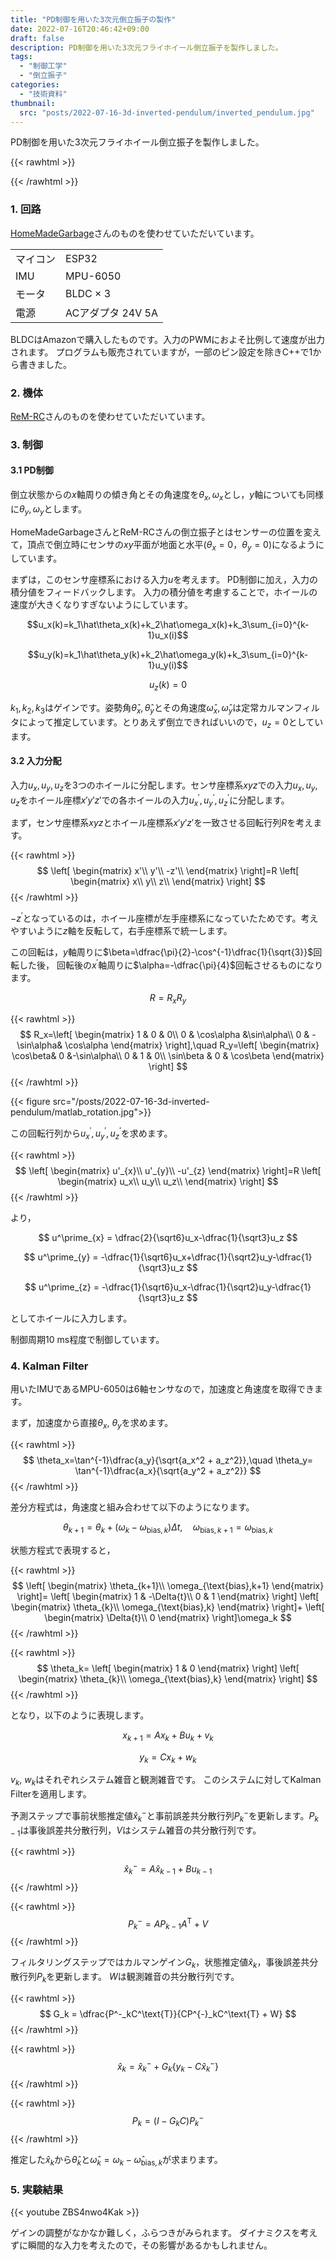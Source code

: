 ```yaml
---
title: "PD制御を用いた3次元倒立振子の製作"
date: 2022-07-16T20:46:42+09:00
draft: false
description: PD制御を用いた3次元フライホイール倒立振子を製作しました。
tags:
  - "制御工学"
  - "倒立振子"
categories:
  - "技術資料"
thumbnail:
  src: "posts/2022-07-16-3d-inverted-pendulum/inverted_pendulum.jpg"
---
```


PD制御を用いた3次元フライホイール倒立振子を製作しました。

<!--more-->

{{< rawhtml >}}
<script src="https://cdnjs.cloudflare.com/ajax/libs/mathjax/2.7.4/MathJax.js?config=TeX-AMS-MML_HTMLorMML"></script>
<script type="text/x-mathjax-config">
    MathJax.Hub.Config({tex2jax: {inlineMath: [['$','$'], ['\\(','\\)']]}});
</script>
{{< /rawhtml >}}

### 1. 回路
[HomeMadeGarbage](https://shop.homemadegarbage.com/product-category/hmg/)さんのものを使わせていただいています。

|    |       |
| ---- |----|
|  マイコン  | ESP32 |
|  IMU  |  MPU-6050 |
|  モータ |   BLDC × 3　|
|  電源  |  ACアダプタ 24V 5A  |

BLDCはAmazonで購入したものです。入力のPWMにおよそ比例して速度が出力されます。
プログラムも販売されていますが，一部のピン設定を除きC++で1から書きました。

### 2. 機体
[ReM-RC](https://www.youtube.com/watch?v=AJQZFHJzwt4&list=LL&index=10&t=263s)さんのものを使わせていただいています。

### 3. 制御
#### 3.1 PD制御
倒立状態からの$x$軸周りの傾き角とその角速度を$\theta_x,\omega_x$とし，$y$軸についても同様に$\theta_y,\omega_y$とします。

HomeMadeGarbageさんとReM-RCさんの倒立振子とはセンサーの位置を変えて，頂点で倒立時にセンサの$xy$平面が地面と水平($\theta_x=0$，$\theta_y=0$)になるようにしています。

まずは，このセンサ座標系における入力$u$を考えます。
PD制御に加え，入力の積分値をフィードバックします。
入力の積分値を考慮することで，ホイールの速度が大きくなりすぎないようにしています。

$$u_x(k)=k_1\hat\theta_x(k)+k_2\hat\omega_x(k)+k_3\sum_{i=0}^{k-1}u_x(i)$$

$$u_y(k)=k_1\hat\theta_y(k)+k_2\hat\omega_y(k)+k_3\sum_{i=0}^{k-1}u_y(i)$$

$$u_z(k) = 0$$

$k_1,k_2,k_3$はゲインです。姿勢角$\hat\theta_x,\hat\theta_y$とその角速度$\hat\omega_x,\hat\omega_y$は定常カルマンフィルタによって推定しています。とりあえず倒立できればいいので，$u_z=0$としています。

#### 3.2 入力分配
入力$u_x,u_y,u_z$を3つのホイールに分配します。センサ座標系$xyz$での入力$u_x,u_y,u_z$をホイール座標$x'y'z'$での各ホイールの入力$u^\prime_{x},u^\prime_{y},u^\prime_{z}$に分配します。

まず，センサ座標系$xyz$とホイール座標系$x'y'z'$を一致させる回転行列$R$を考えます。

{{< rawhtml >}}
$$
\left[
\begin{matrix}
    x'\\
    y'\\
    -z'\\
\end{matrix}
\right]=R
\left[
\begin{matrix}
    x\\
    y\\
    z\\
\end{matrix}
\right]
$$
{{< /rawhtml >}}

$-z^\prime$となっているのは，ホイール座標が左手座標系になっていたためです。考えやすいように$z$軸を反転して，右手座標系で統一します。

この回転は，$y$軸周りに$\beta=\dfrac{\pi}{2}-\cos^{-1}\dfrac{1}{\sqrt{3}}$回転した後，
回転後の$x^\prime$軸周りに$\alpha=-\dfrac{\pi}{4}$回転させるものになります。

$$
R=R_xR_y
$$

{{< rawhtml >}}
$$
R_x=\left[
\begin{matrix}
    1 & 0 & 0\\
    0 & \cos\alpha &\sin\alpha\\
    0 & -\sin\alpha& \cos\alpha
\end{matrix}
\right],\quad
R_y=\left[
\begin{matrix}
    \cos\beta& 0 &-\sin\alpha\\
    0 & 1 & 0\\
    \sin\beta & 0 & \cos\beta
\end{matrix}
\right]
$$
{{< /rawhtml >}}

{{< figure src="/posts/2022-07-16-3d-inverted-pendulum/matlab_rotation.jpg">}}

この回転行列から$u^\prime_{x},u^\prime_{y},u^\prime_{z}$を求めます。

{{< rawhtml >}}
$$
\left[
\begin{matrix}
    u'_{x}\\
    u'_{y}\\
    -u'_{z}
\end{matrix}
\right]=R
\left[
\begin{matrix}
    u_x\\
    u_y\\
    u_z\\
\end{matrix}
\right]
$$
{{< /rawhtml >}}

<!-- $$
u_xx+u_yy+u_zz=u^\prime_{x}x'+u^\prime_{y}y'+u^\prime_{z}z'
$$

$$
x = \dfrac{-y'-z'+2x'}{\sqrt6}
$$

$$
y = \dfrac{y'-z'}{\sqrt2}
$$

$$
z = -\dfrac{x'+y'+z'}{\sqrt3}
$$ -->

より，

$$
u^\prime_{x} = \dfrac{2}{\sqrt6}u_x-\dfrac{1}{\sqrt3}u_z
$$

$$
u^\prime_{y} = -\dfrac{1}{\sqrt6}u_x+\dfrac{1}{\sqrt2}u_y-\dfrac{1}{\sqrt3}u_z
$$

$$
u^\prime_{z} = -\dfrac{1}{\sqrt6}u_x-\dfrac{1}{\sqrt2}u_y-\dfrac{1}{\sqrt3}u_z
$$

としてホイールに入力します。
<!-- この$u'$となるように各ホイールに割り当てます。 -->
制御周期$10\ \text{ms}$程度で制御しています。

### 4. Kalman Filter
用いたIMUであるMPU-6050は6軸センサなので，加速度と角速度を取得できます。

まず，加速度から直接$\theta_x,\ \theta_y$を求めます。

{{< rawhtml >}}
$$
\theta_x=\tan^{-1}\dfrac{a_y}{\sqrt{a_x^2 + a_z^2}},\quad \theta_y= \tan^{-1}\dfrac{a_x}{\sqrt{a_y^2 + a_z^2}}
$$
{{< /rawhtml >}}

差分方程式は，角速度と組み合わせて以下のようになります。

$$
\theta_{k+1}=\theta_k+(\omega_k-\omega_{\text{bias},k})\Delta{t},\quad \omega_{\text{bias},k+1}=\omega_{\text{bias},k}
$$

状態方程式で表現すると，

{{< rawhtml >}}
$$
\left[
\begin{matrix}
    \theta_{k+1}\\
    \omega_{\text{bias},k+1}
\end{matrix}
\right]=
\left[
\begin{matrix}
    1 & -\Delta{t}\\
    0 & 1
\end{matrix}
\right]
\left[
\begin{matrix}
    \theta_{k}\\
    \omega_{\text{bias},k}
\end{matrix}
\right]+
\left[
\begin{matrix}
    \Delta{t}\\
    0
\end{matrix}
\right]\omega_k
$$
{{< /rawhtml >}}

{{< rawhtml >}}
$$
\theta_k=
\left[
\begin{matrix}
    1 & 0
\end{matrix}
\right]
\left[
\begin{matrix}
    \theta_{k}\\
    \omega_{\text{bias},k}
\end{matrix}
\right]
$$
{{< /rawhtml >}}

となり，以下のように表現します。

$$
x_{k+1}=Ax_k+Bu_k+v_k
$$

$$
y_k=Cx_k+w_k
$$

$v_k,\ w_k$はそれぞれシステム雑音と観測雑音です。
このシステムに対してKalman Filterを適用します。

予測ステップで事前状態推定値$\hat x_{k}^-$と事前誤差共分散行列$P_k^{-}$を更新します。$P_{k-1}$は事後誤差共分散行列，$V$はシステム雑音の共分散行列です。

{{< rawhtml >}}
$$
\hat x_{k}^- = A\hat x_{k-1}+Bu_{k-1}
$$
{{< /rawhtml >}}

{{< rawhtml >}}
$$ 
P^{-}_k = AP_{k-1}A^\text{T}+V
$$
{{< /rawhtml >}}

フィルタリングステップではカルマンゲイン$G_k$，状態推定値$\hat x_k$，事後誤差共分散行列$P_k$を更新します。
$W$は観測雑音の共分散行列です。

{{< rawhtml >}}
$$
G_k = \dfrac{P^-_kC^\text{T}}{CP^{-}_kC^\text{T} + W}
$$
{{< /rawhtml >}}

{{< rawhtml >}}
$$
\hat x_k = \hat x_{k}^- + G_k\{y_k - C\hat x_{k}^-\}
$$
{{< /rawhtml >}}

{{< rawhtml >}}
$$
P_k = (I - G_kC)P^-_k
$$
{{< /rawhtml >}}

推定した$\hat x_k$から$\hat\theta_k$と$\hat\omega_k=\omega_k-\hat\omega_{\text{bias},k}$が求まります。

### 5. 実験結果
{{< youtube ZBS4nwo4Kak >}}

ゲインの調整がなかなか難しく，ふらつきがみられます。
ダイナミクスを考えずに瞬間的な入力を考えたので，その影響があるかもしれません。
<!-- $z$軸周りの入力$u_z$を制御に加えるのも，ふらつきを収える方法だと考えています。 -->

